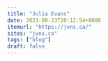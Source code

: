 ```yaml
---
title: "Julia Evans"
date: 2021-08-23T20:12:54+0000
itemurl: "https://jvns.ca/"
sites: "jvns.ca"
tags: ["blog"]
draft: false
---
```

